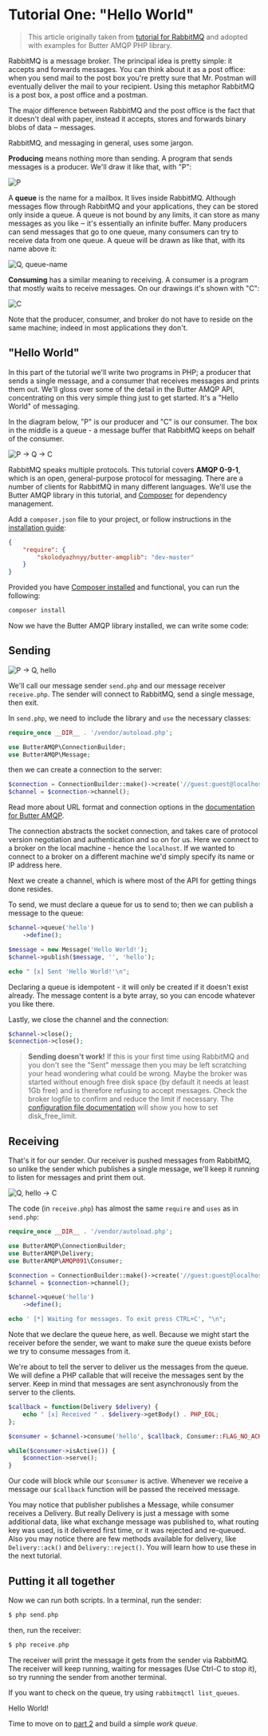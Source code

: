 Tutorial One: "Hello World"
===========================

> This article originally taken from [tutorial for RabbitMQ](https://www.rabbitmq.com/tutorials/tutorial-one-php.html)
  and adopted with examples for Butter AMQP PHP library.

RabbitMQ is a message broker. The principal idea is pretty simple: it accepts and forwards messages. You can think about
it as a post office: when you send mail to the post box you're pretty sure that Mr. Postman will eventually deliver the 
mail to your recipient. Using this metaphor RabbitMQ is a post box, a post office and a postman.

The major difference between RabbitMQ and the post office is the fact that it doesn't deal with paper, instead it
accepts, stores and forwards binary blobs of data ‒ messages.

RabbitMQ, and messaging in general, uses some jargon.

**Producing** means nothing more than sending. A program that sends messages is a producer. We'll draw it like that,
with "P":

![P](https://www.rabbitmq.com/img/tutorials/producer.png)

A **queue** is the name for a mailbox. It lives inside RabbitMQ. Although messages flow through RabbitMQ and your
applications, they can be stored only inside a queue. A queue is not bound by any limits, it can store as many messages
as you like ‒ it's essentially an infinite buffer. Many producers can send messages that go to one queue, many consumers
can try to receive data from one queue. A queue will be drawn as like that, with its name above it:

![Q, queue-name](https://www.rabbitmq.com/img/tutorials/queue.png)

**Consuming** has a similar meaning to receiving. A consumer is a program that mostly waits to receive messages. On our
drawings it's shown with "C":

![C](https://www.rabbitmq.com/img/tutorials/consumer.png)

Note that the producer, consumer, and broker do not have to reside on the same machine; indeed in most applications they
don't.

## "Hello World"

In this part of the tutorial we'll write two programs in PHP; a producer that sends a single message, and a consumer
that receives messages and prints them out. We'll gloss over some of the detail in the Butter AMQP API, concentrating on
this very simple thing just to get started. It's a "Hello World" of messaging.

In the diagram below, "P" is our producer and "C" is our consumer. The box in the middle is a queue - a message buffer
that RabbitMQ keeps on behalf of the consumer.

![P -> Q -> C](https://www.rabbitmq.com/img/tutorials/python-one.png)

RabbitMQ speaks multiple protocols. This tutorial covers **AMQP 0-9-1**, which is an open, general-purpose protocol for
messaging. There are a number of clients for RabbitMQ in many different languages. We'll use the Butter AMQP library in
this tutorial, and [Composer](https://getcomposer.org/doc/00-intro.md) for dependency management.

Add a `composer.json` file to your project, or follow instructions in the [installation guide](https://github.com/skolodyazhnyy/butter-amqplib#installation):

```json
{
    "require": {
        "skolodyazhnyy/butter-amqplib": "dev-master"
    }
}
```

Provided you have [Composer installed](https://getcomposer.org/doc/00-intro.md) and functional, you can run the following:

```bash
composer install
```

Now we have the Butter AMQP library installed, we can write some code:

## Sending

![P -> Q, hello](https://www.rabbitmq.com/img/tutorials/sending.png)

We'll call our message sender `send.php` and our message receiver `receive.php`. The sender will connect to RabbitMQ,
send a single message, then exit.

In `send.php`, we need to include the library and `use` the necessary classes:

```php
require_once __DIR__ . '/vendor/autoload.php';

use ButterAMQP\ConnectionBuilder;
use ButterAMQP\Message;
```

then we can create a connection to the server:

```php
$connection = ConnectionBuilder::make()->create('//guest:guest@localhost');
$channel = $connection->channel();
```

Read more about URL format and connection options in the [documentation for Butter AMQP](../connecting.md).

The connection abstracts the socket connection, and takes care of protocol version negotiation and authentication and so
on for us. Here we connect to a broker on the local machine - hence the `localhost`. If we wanted to connect to a broker
on a different machine we'd simply specify its name or IP address here.

Next we create a channel, which is where most of the API for getting things done resides.

To send, we must declare a queue for us to send to; then we can publish a message to the queue:

```php
$channel->queue('hello')
    ->define();

$message = new Message('Hello World!');
$channel->publish($message, '', 'hello');

echo " [x] Sent 'Hello World!'\n";
```

Declaring a queue is idempotent - it will only be created if it doesn't exist already. The message content is a byte
array, so you can encode whatever you like there.

Lastly, we close the channel and the connection:

```php
$channel->close();
$connection->close();
```

> **Sending doesn't work!** If this is your first time using RabbitMQ and you don't see the "Sent" message then you may
  be left scratching your head wondering what could be wrong. Maybe the broker was started without enough free disk
  space (by default it needs at least 1Gb free) and is therefore refusing to accept messages. Check the broker logfile
  to confirm and reduce the limit if necessary. The
  [configuration file documentation](http://www.rabbitmq.com/configure.html#config-items) will show you how to set
  disk_free_limit.

## Receiving

That's it for our sender. Our receiver is pushed messages from RabbitMQ, so unlike the sender which publishes a single
message, we'll keep it running to listen for messages and print them out.

![Q, hello -> C](https://www.rabbitmq.com/img/tutorials/receiving.png)

The code (in `receive.php`) has almost the same `require` and `uses` as in `send.php`:

```php
require_once __DIR__ . '/vendor/autoload.php';

use ButterAMQP\ConnectionBuilder;
use ButterAMQP\Delivery;
use ButterAMQP\AMQP091\Consumer;

$connection = ConnectionBuilder::make()->create('//guest:guest@localhost');
$channel = $connection->channel();

$channel->queue('hello')
    ->define();

echo ' [*] Waiting for messages. To exit press CTRL+C', "\n";
```

Note that we declare the queue here, as well. Because we might start the receiver before the sender, we want to make
sure the queue exists before we try to consume messages from it.

We're about to tell the server to deliver us the messages from the queue. We will define a PHP callable that will
receive the messages sent by the server. Keep in mind that messages are sent asynchronously from the server to the
clients.

```php
$callback = function(Delivery $delivery) {
    echo " [x] Received " . $delivery->getBody() . PHP_EOL;
};

$consumer = $channel->consume('hello', $callback, Consumer::FLAG_NO_ACK);

while($consumer->isActive()) {
    $connection->serve();
}
```

Our code will block while our `$consumer` is active. Whenever we receive a message our `$callback` function will be
passed the received message.

You may notice that publisher publishes a Message, while consumer receives a Delivery. But really Delivery is just a
message with some additional data, like what exchange message was published to, what routing key was used, is it
delivered first time, or it was rejected and re-queued. Also you may notice there are few methods available for
delivery, like `Delivery::ack()` and `Delivery::reject()`. You will learn how to use these in the next tutorial.

## Putting it all together

Now we can run both scripts. In a terminal, run the sender:

```php
$ php send.php
```

then, run the receiver:

```php
$ php receive.php
```

The receiver will print the message it gets from the sender via RabbitMQ. The receiver will keep running, waiting for
messages (Use Ctrl-C to stop it), so try running the sender from another terminal.

If you want to check on the queue, try using `rabbitmqctl list_queues`.

Hello World!

Time to move on to [part 2](tutorial-two.md) and build a simple *work queue*.
